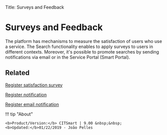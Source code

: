 Title: Surveys and Feedback

# Surveys and Feedback

The platform has mechanisms to measure the satisfaction of users who use a service. The Search functionality enables to apply surveys to users in different contexts. Moreover, it's possible to promote searches by sending notifications via email or in the Service Portal (Smart Portal).

## Related

[Register satisfaction survey][1]

[Register notification][2]

[Register email notification][3]


[1]:/en-us/citsmart-platform-9/processes/portfolio-and-catalog/configuration/register-satisfaction-survey.html
[2]:/en-us/citsmart-platform-9/additional-features/communication-and-notification/notification/use/notification.html
[3]:/en-us/citsmart-platform-9/additional-features/communication-and-notification/email/register-email-notification.html  

!!! tip "About"

    <b>Product/Version:</b> CITSmart | 9.00 &nbsp;&nbsp;
    <b>Updated:</b>01/22/2019 - João Pelles  
	
